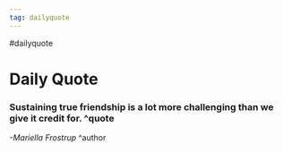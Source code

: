 ```yaml
---
tag: dailyquote
---
```


#dailyquote

# Daily Quote

### Sustaining true friendship is a lot more challenging than we give it credit for. ^quote
*-Mariella Frostrup* ^author

